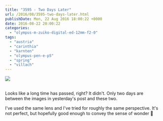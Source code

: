 ```yaml
---
title: "3595 - Two Days Later"
url: /2016/08/3595-two-days-later.html
publishDate: Mon, 22 Aug 2016 18:00:22 +0000
date: 2016-08-22 20:00:22
categories: 
  - "olympus-m-zuiko-digital-ed-12mm-f2-0"
tags: 
  - "austria"
  - "carinthia"
  - "karnten"
  - "olympus-pen-e-p5"
  - "spring"
  - "villach"
---
```

<div class="container">
<div class="center"><a target="_blank" href="https://d25zfm9zpd7gm5.cloudfront.net/1200x1200/2016/20160430_150827_lr.jpg"><img class="webfeedsFeaturedVisual" src="https://d25zfm9zpd7gm5.cloudfront.net/0600x0600/2016/20160430_150827_lr.jpg" /></a></div>
</div>
<br />

Looks like a long time has passed, right? It didn't. Only two days are between the images in yesterday's post and these two.

<a target="_blank" href="https://d25zfm9zpd7gm5.cloudfront.net/1200x1200/2016/20160430_150721_lr.jpg"><img style="margin: 0pt 10px 0pt 0px; float: left;" src="https://d25zfm9zpd7gm5.cloudfront.net/0150x0150/2016/20160430_150721_lr.jpg" alt="" border="0" /></a> I've used the same lens and I've tried for roughly the same perspective. It's not perfect, but hopefully good enough to convey the sense of wonder 🙂
